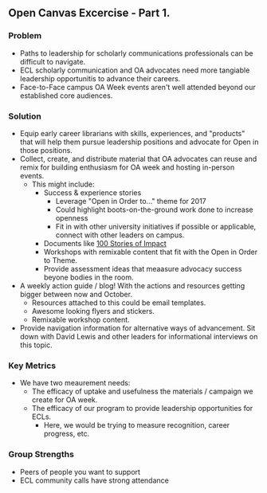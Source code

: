 ## Open Canvas Excercise - Part 1. 

### Problem

* Paths to leadership for scholarly communications professionals can be difficult to navigate.
* ECL scholarly communication and OA advocates need more tangiable leadership opportunitis to advance their careers.
* Face-to-Face campus OA Week events aren't well attended beyond our established core audiences.

### Solution

* Equip early career librarians with skills, experiences, and "products" that will help them pursue leadership positions and advocate for Open in those positions. 
* Collect, create, and distribute material that OA advocates can reuse and remix for building enthusiasm for OA week and hosting in-person events.
  * This might include:
    * Success & experience stories
      * Leverage "Open in Order to..." theme for 2017
      * Could highlight boots-on-the-ground work done to increase openness
      * Fit in with other university initiatives if possible or applicable, connect with other leaders on campus.
    * Documents like [100 Stories of Impact](https://works.bepress.com/jean_gabriel_bankier/27/)
    * Workshops with remixable content that fit with the Open in Order to Theme.
    * Provide assessment ideas that meaasure advocacy success beyone bodies in the room.
* A weekly action guide / blog! With the actions and resources getting bigger between now and October.
  * Resources attached to this could be email templates.
  * Awesome looking flyers and stickers.
  * Remixable workshop content.
* Provide navigation information for alternative ways of advancement.  Sit down with David Lewis and other leaders for informational interviews on this topic.
    
### Key Metrics
* We have two meaurement needs:
  * The efficacy of uptake and usefulness the materials / campaign we create for OA week.
  * The efficacy of our program to provide leadership opportunities for ECLs.
    * Here, we would be trying to measure recognition, career progress, etc. 
  
### Group Strengths

* Peers of people you want to support
* ECL community calls have strong attendance
